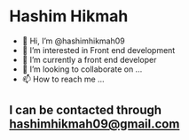 #                               Hashim Hikmah

- 👋 Hi, I’m @hashimhikmah09
- 👀 I’m interested in Front end development
- 🌱 I’m currently a front end developer
- 💞️ I’m looking to collaborate on ...
- 📫 How to reach me ...

<!---
hashimhikmah09/hashimhikmah09 is a ✨ special ✨ repository because its `README.md` (this file) appears on your GitHub profile.
You can click the Preview link to take a look at your changes.
--->

## I can be contacted through hashimhikmah09@gmail.com